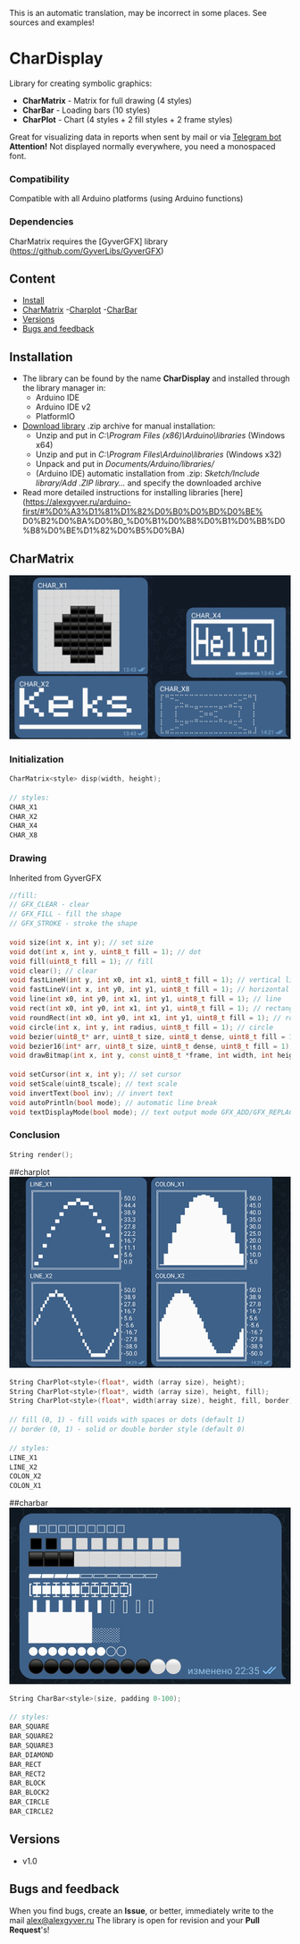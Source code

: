 This is an automatic translation, may be incorrect in some places. See sources and examples!

# CharDisplay
Library for creating symbolic graphics:
- **CharMatrix** - Matrix for full drawing (4 styles)
- **CharBar** - Loading bars (10 styles)
- **CharPlot** - Chart (4 styles + 2 fill styles + 2 frame styles)

Great for visualizing data in reports when sent by mail or via [Telegram bot](https://github.com/GyverLibs/FastBot)
**Attention!** Not displayed normally everywhere, you need a monospaced font.

### Compatibility
Compatible with all Arduino platforms (using Arduino functions)

### Dependencies
CharMatrix requires the [GyverGFX] library (https://github.com/GyverLibs/GyverGFX)

## Content
- [Install](#install)
- [CharMatrix](#matrix)
-[Charplot](#plot)
-[CharBar](#bar)
- [Versions](#versions)
- [Bugs and feedback](#feedback)

<a id="install"></a>
## Installation
- The library can be found by the name **CharDisplay** and installed through the library manager in:
    - Arduino IDE
    - Arduino IDE v2
    - PlatformIO
- [Download library](https://github.com/GyverLibs/CharDisplay/archive/refs/heads/main.zip) .zip archive for manual installation:
    - Unzip and put in *C:\Program Files (x86)\Arduino\libraries* (Windows x64)
    - Unzip and put in *C:\Program Files\Arduino\libraries* (Windows x32)
    - Unpack and put in *Documents/Arduino/libraries/*
    - (Arduino IDE) automatic installation from .zip: *Sketch/Include library/Add .ZIP library…* and specify the downloaded archive
- Read more detailed instructions for installing libraries [here] (https://alexgyver.ru/arduino-first/#%D0%A3%D1%81%D1%82%D0%B0%D0%BD%D0%BE% D0%B2%D0%BA%D0%B0_%D0%B1%D0%B8%D0%B1%D0%BB%D0%B8%D0%BE%D1%82%D0%B5%D0%BA)

<a id="matrix"></a>
## CharMatrix
![matrix](/docs/matrix.png)
### Initialization
```cpp
CharMatrix<style> disp(width, height);

// styles:
CHAR_X1
CHAR_X2
CHAR_X4
CHAR_X8
```

### Drawing
Inherited from GyverGFX
```cpp
//fill:
// GFX_CLEAR - clear
// GFX_FILL - fill the shape
// GFX_STROKE - stroke the shape

void size(int x, int y); // set size
void dot(int x, int y, uint8_t fill = 1); // dot
void fill(uint8_t fill = 1); // fill
void clear(); // clear
void fastLineH(int y, int x0, int x1, uint8_t fill = 1); // vertical line
void fastLineV(int x, int y0, int y1, uint8_t fill = 1); // horizontal line
void line(int x0, int y0, int x1, int y1, uint8_t fill = 1); // line
void rect(int x0, int y0, int x1, int y1, uint8_t fill = 1); // rectangle
void roundRect(int x0, int y0, int x1, int y1, uint8_t fill = 1); // rounded rectangle
void circle(int x, int y, int radius, uint8_t fill = 1); // circle
void bezier(uint8_t* arr, uint8_t size, uint8_t dense, uint8_t fill = 1); // bezier curve
void bezier16(int* arr, uint8_t size, uint8_t dense, uint8_t fill = 1); // bezier curve 16 bit. fill - GFX_CLEAR/GFX_FILL/GFX_STROKE
void drawBitmap(int x, int y, const uint8_t *frame, int width, int height, uint8_t invert = 0, byte mode = 0); // bitmap

void setCursor(int x, int y); // set cursor
void setScale(uint8_tscale); // text scale
void invertText(bool inv); // invert text
void autoPrintln(bool mode); // automatic line break
void textDisplayMode(bool mode); // text output mode GFX_ADD/GFX_REPLACE
```

### Conclusion
```cpp
String render();
```

<a id="plot"></a>
##charplot
![plots](/docs/plots.png)
```cpp
String CharPlot<style>(float*, width (array size), height);
String CharPlot<style>(float*, width (array size), height, fill);
String CharPlot<style>(float*, width(array size), height, fill, border);

// fill (0, 1) - fill voids with spaces or dots (default 1)
// border (0, 1) - solid or double border style (default 0)

// styles:
LINE_X1
LINE_X2
COLON_X2
COLON_X1
```

<a id="bar"></a>
##charbar
![bars](/docs/bars.png)
```cpp
String CharBar<style>(size, padding 0-100);

// styles:
BAR_SQUARE
BAR_SQUARE2
BAR_SQUARE3
BAR_DIAMOND
BAR_RECT
BAR_RECT2
BAR_BLOCK
BAR_BLOCK2
BAR_CIRCLE
BAR_CIRCLE2
```

<a id="versions"></a>
## Versions
- v1.0

<a id="feedback"></a>
## Bugs and feedback
When you find bugs, create an **Issue**, or better, immediately write to the mail [alex@alexgyver.ru](mailto:alex@alexgyver.ru)
The library is open for revision and your **Pull Request**'s!